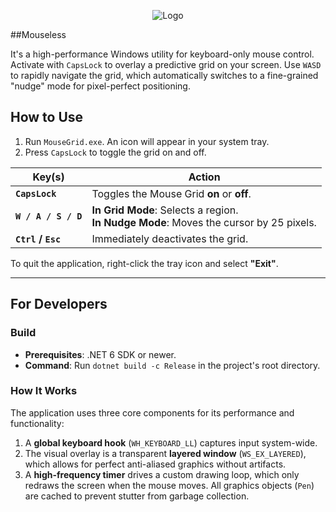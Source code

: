 <p align="center">
  <img src="app.ico" alt="Logo">
</p>
##Mouseless

It's a high-performance Windows utility for keyboard-only mouse control. Activate with `CapsLock` to overlay a predictive grid on your screen. Use `WASD` to rapidly navigate the grid, which automatically switches to a fine-grained "nudge" mode for pixel-perfect positioning.

## How to Use

1.  Run `MouseGrid.exe`. An icon will appear in your system tray.
2.  Press `CapsLock` to toggle the grid on and off.

| Key(s)           | Action                                                                                                 |
| ---------------- | ------------------------------------------------------------------------------------------------------ |
| **`CapsLock`**   | Toggles the Mouse Grid **on** or **off**.                                                              |
| **`W / A / S / D`** | **In Grid Mode**: Selects a region. <br> **In Nudge Mode**: Moves the cursor by 25 pixels.          |
| **`Ctrl` / `Esc`** | Immediately deactivates the grid.                                                                      |

To quit the application, right-click the tray icon and select **"Exit"**.

---

## For Developers

### Build

-   **Prerequisites**: .NET 6 SDK or newer.
-   **Command**: Run `dotnet build -c Release` in the project's root directory.

### How It Works

The application uses three core components for its performance and functionality:
1.  A **global keyboard hook** (`WH_KEYBOARD_LL`) captures input system-wide.
2.  The visual overlay is a transparent **layered window** (`WS_EX_LAYERED`), which allows for perfect anti-aliased graphics without artifacts.
3.  A **high-frequency timer** drives a custom drawing loop, which only redraws the screen when the mouse moves. All graphics objects (`Pen`) are cached to prevent stutter from garbage collection.
